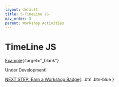 ```yaml
---
layout: default
title: 5-TimeLine JS
nav_order: 5
parent: Workshop Activities
---
```

# TimeLine JS
[Example](https://goo.gl/rJFHyw){:target="_blank"}

Under Development!<br>

[NEXT STEP: Earn a Workshop Badge](informal-credentials.html){: .btn .btn-blue }

